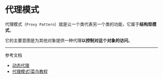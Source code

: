 # 代理模式

代理模式（`Proxy Pattern`）就是让一个类代表另一个类的功能，它属于**结构型模式**。

它的主要意图是为其他对象提供一种代理**以控制对这个对象的访问**。

--- 
参考文档
- [动态代理](/design-patterns/proxy)
- [代理模式|菜鸟教程](https://www.runoob.com/design-pattern/proxy-pattern.html)